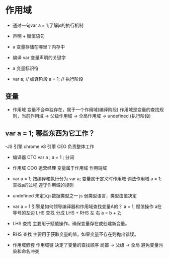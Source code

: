 # 作用域

- 通过一句var a = 1;了解js的执行机制
 - 声明 + 赋值语句
 - a 变量存储在哪里？内存中
 - 编译 var 变量声明的关键字
 - a 变量标识符

- var a; // 编译阶段
  a = 1; // 执行阶段

## 变量
 - 作用域
   变量不会单独存在，属于一个作用域(编译阶段)
   作用域是变量的查找规则，当前作用域 -> 父级作用域 -> 全局作用域 -> undefined (执行阶段) 

## var a = 1; 哪些东西为它工作？
  -JS 引擎 chrome v8 引擎 CEO 
    负责整体工作
  - 编译器 CTO
    var a ; a = 1 ; 分词
  - 作用域 COO 运营经理
    变量属于作用域
    作用链域

  - var a = 1;
   按编译和执行分为 
   var a; 变量属于定义时作用域 词法作用域
   a = 1; 查找a的过程 遵守作用域的规则

  - undefined
    未定义js数据类型之一
    js 弱类型语言，类型由值决定

  - var a = 1
    引擎是如何领导编译器和作用域查找变量A的？
    a = 1; 赋值操作 a在等号的左边 LHS
    查找 分成 LHS + RHS 左 右
    a = b + 2;

  - LHS 查找 
  主要用于赋值操作，确保变量存在或创建新变量。
  - RHS 查找 
  主要用于获取变量的值，如果变量不存在则抛出错误。

  - 作用域嵌套
    作用域链 决定了变量的查找顺序
    局部 -> 父级 -> 全局
    避免变量污染和命名冲突

     